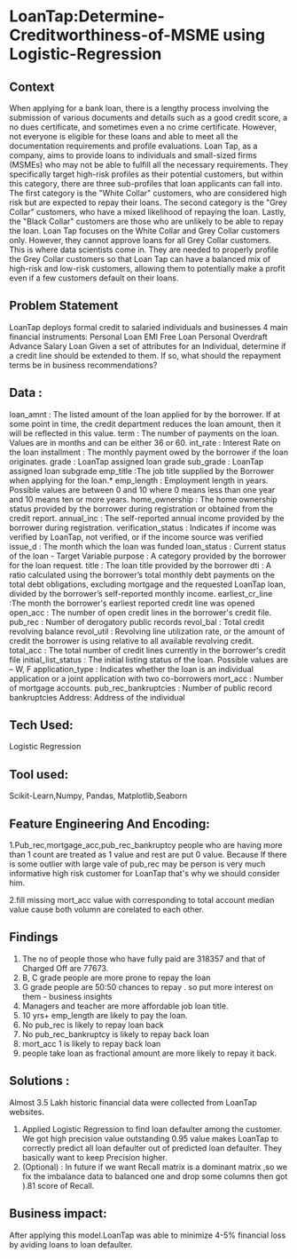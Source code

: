 # LoanTap:Determine-Creditworthiness-of-MSME using Logistic-Regression

## Context
When applying for a bank loan, there is a lengthy process involving the submission of various documents 
and details such as a good credit score, a no dues certificate, and sometimes even a no crime certificate. 
However, not everyone is eligible for these loans and able to meet all the documentation requirements 
and profile evaluations.
Loan Tap, as a company, aims to provide loans to individuals and small-sized firms (MSMEs) who may 
not be able to fulfill all the necessary requirements. They specifically target high-risk profiles as their 
potential customers, but within this category, there are three sub-profiles that loan applicants can fall into.
The first category is the "White Collar" customers, who are considered high risk but are expected to 
repay their loans. The second category is the "Grey Collar" customers, who have a mixed likelihood of 
repaying the loan. Lastly, the "Black Collar" customers are those who are unlikely to be able to repay the 
loan.
Loan Tap focuses on the White Collar and Grey Collar customers only. However, they cannot approve 
loans for all Grey Collar customers. This is where data scientists come in. They are needed to properly 
profile the Grey Collar customers so that Loan Tap can have a balanced mix of high-risk and low-risk 
customers, allowing them to potentially make a profit even if a few customers default on their loans. 

## Problem Statement
LoanTap deploys formal credit to salaried individuals and businesses 4 main financial instruments:
Personal Loan
EMI Free Loan
Personal Overdraft
Advance Salary Loan
Given a set of attributes for an Individual, determine if a credit line should be extended to them. If so, what should the repayment terms be in business recommendations?

## Data :
loan_amnt : The listed amount of the loan applied for by the borrower. If at some point in time, the credit department reduces the loan amount, then it will be reflected in this value.
term : The number of payments on the loan. Values are in months and can be either 36 or 60.
int_rate : Interest Rate on the loan
installment : The monthly payment owed by the borrower if the loan originates.
grade : LoanTap assigned loan grade
sub_grade : LoanTap assigned loan subgrade
emp_title :The job title supplied by the Borrower when applying for the loan.*
emp_length : Employment length in years. Possible values are between 0 and 10 where 0 means less than one year and 10 means ten or more years.
home_ownership : The home ownership status provided by the borrower during registration or obtained from the credit report.
annual_inc : The self-reported annual income provided by the borrower during registration.
verification_status : Indicates if income was verified by LoanTap, not verified, or if the income source was verified
issue_d : The month which the loan was funded
loan_status : Current status of the loan - Target Variable
purpose : A category provided by the borrower for the loan request.
title : The loan title provided by the borrower
dti : A ratio calculated using the borrower’s total monthly debt payments on the total debt obligations, excluding mortgage and the requested LoanTap loan, divided by the borrower’s self-reported monthly income.
earliest_cr_line :The month the borrower's earliest reported credit line was opened
open_acc : The number of open credit lines in the borrower's credit file.
pub_rec : Number of derogatory public records
revol_bal : Total credit revolving balance
revol_util : Revolving line utilization rate, or the amount of credit the borrower is using relative to all available revolving credit.
total_acc : The total number of credit lines currently in the borrower's credit file
initial_list_status : The initial listing status of the loan. Possible values are – W, F
application_type : Indicates whether the loan is an individual application or a joint application with two co-borrowers
mort_acc : Number of mortgage accounts.
pub_rec_bankruptcies : Number of public record bankruptcies
Address: Address of the individual

## Tech Used:
Logistic Regression

## Tool used:
Scikit-Learn,Numpy, Pandas, Matplotlib,Seaborn

## Feature Engineering And Encoding:
1.Pub_rec,mortgage_acc,pub_rec_bankruptcy people who are having more than 1 count are treated as 1 value and rest are put 0 value. Because If there is some outlier with large vale of pub_rec may be person is very 
  much informative high risk customer for LoanTap that's why we should consider him.

2.fill missing mort_acc value with corresponding to total account median value cause both volumn are corelated to each other.

## Findings
1. The no of people those who have fully paid are 318357 and that of Charged Off are 77673.
2. B, C grade people are more prone to repay the loan
3. G grade people are 50:50 chances to repay . so put more interest on them - business insights
4. Managers and teacher are more affordable job loan title.
5. 10 yrs+ emp_length are likely to pay the loan.
6. No pub_rec is likely to repay loan back
7. No pub_rec_bankruptcy is likely to repay back loan
8. mort_acc 1 is likely to repay back loan
9. people take loan as fractional amount are more likely to repay it back.

## Solutions :
Almost 3.5 Lakh historic financial data were collected from LoanTap websites.
1. Applied Logistic Regression to find loan defaulter among the customer. We got high precision value outstanding 0.95 value makes LoanTap to correctly predict all loan defaulter out of predicted loan defaulter.
   They basically want to keep Precision higher.
2. (Optional) : In future if we want Recall matrix is a dominant matrix ,so we fix the imbalance data to balanced one and drop some columns then got ).81 score of Recall.

## Business impact:
After applying this model.LoanTap was able to minimize 4-5% financial loss by aviding loans to loan defaulter.

